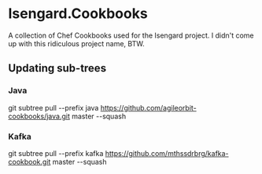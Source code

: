 Isengard.Cookbooks
==================

A collection of Chef Cookbooks used for the Isengard project. I didn't come up with this ridiculous project name, BTW.

## Updating sub-trees

### Java

git subtree pull --prefix java https://github.com/agileorbit-cookbooks/java.git master --squash

### Kafka

git subtree pull --prefix kafka https://github.com/mthssdrbrg/kafka-cookbook.git master --squash
